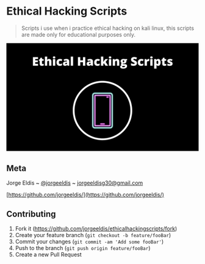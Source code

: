 # Ethical Hacking Scripts

> Scripts i use when i practice ethical hacking on kali linux, this scripts are made only for educational purposes only. 

![header](https://raw.githubusercontent.com/jorgeeldis/ethicalhackingscripts/main/ethicalhacking.png)

## Meta

Jorge Eldis ~ [@jorgeeldis](https://twitter.com/jorgeeldis) ~ jorgeeldisg30@gmail.com

[https://github.com/jorgeeldis/](https://github.com/jorgeeldis/)

## Contributing

1. Fork it (<https://github.com/jorgeeldis/ethicalhackingscripts/fork>)
2. Create your feature branch (`git checkout -b feature/fooBar`)
3. Commit your changes (`git commit -am 'Add some fooBar'`)
4. Push to the branch (`git push origin feature/fooBar`)
5. Create a new Pull Request
 
